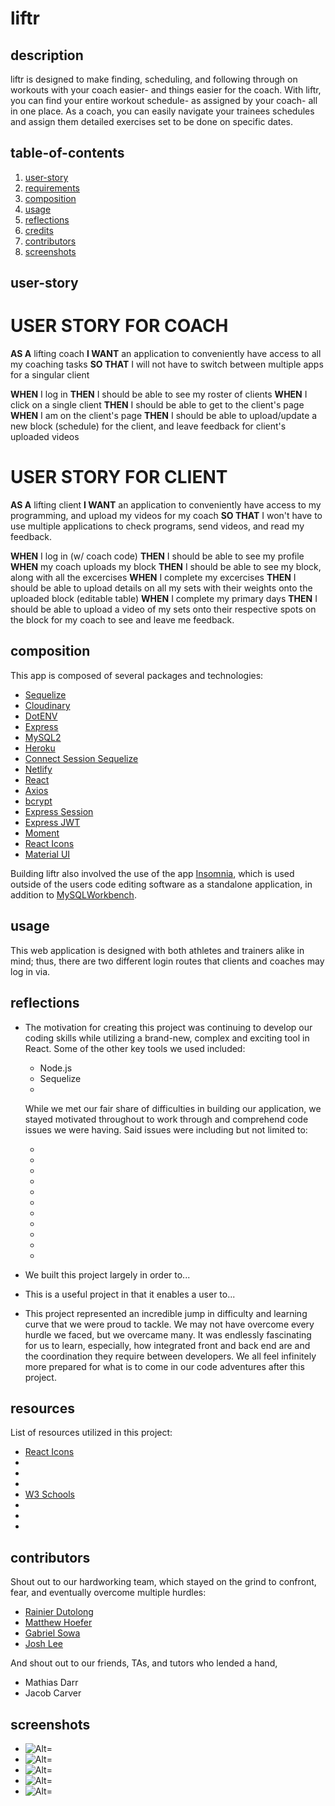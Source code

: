 # liftr

## description

liftr is designed to make finding, scheduling, and following through on workouts with your coach easier- and things easier for the coach. With liftr, you can find your entire workout schedule- as assigned by your coach- all in one place. As a coach, you can easily navigate your trainees schedules and assign them detailed exercises set to be done on specific dates.

## table-of-contents

1. [user-story](#user-story)
2. [requirements](#requirements)
3. [composition](#composition)
4. [usage](#usage)
5. [reflections](#reflections)
6. [credits](#credits)
7. [contributors](#contributors)
8. [screenshots](#screenshots)

## user-story

# USER STORY FOR COACH

**AS A** lifting coach
**I WANT** an application to conveniently have access to all my coaching tasks
**SO THAT** I will not have to switch between multiple apps for a singular client

**WHEN** I log in
**THEN** I should be able to see my roster of clients
**WHEN** I click on a single client
**THEN** I should be able to get to the client's page
**WHEN** I am on the client's page
**THEN** I should be able to upload/update a new block (schedule) for the client, and leave feedback for client's uploaded videos

# USER STORY FOR CLIENT

**AS A** lifting client
**I WANT** an application to conveniently have access to my programming, and upload my videos for my coach
**SO THAT** I won't have to use multiple applications to check programs, send videos, and read my feedback.

**WHEN** I log in (w/ coach code)
**THEN** I should be able to see my profile
**WHEN** my coach uploads my block
**THEN** I should be able to see my block, along with all the excercises
**WHEN** I complete my excercises
**THEN** I should be able to upload details on all my sets with their weights onto the uploaded block (editable table)
**WHEN** I complete my primary days
**THEN** I should be able to upload a video of my sets onto their respective spots on the block for my coach to see and leave me feedback.

## composition

This app is composed of several packages and technologies:

-   [Sequelize](https://sequelize.org/)
-   [Cloudinary](https://cloudinary.com/)
-   [DotENV](https://www.npmjs.com/package/dotenv)
-   [Express](https://www.npmjs.com/package/express)
-   [MySQL2](https://www.npmjs.com/package/mysql2)
-   [Heroku](https://heroku.com/)
-   [Connect Session Sequelize](https://www.npmjs.com/package/connect-session-sequelize)
-   [Netlify](https://www.netlify.com/?utm_source=google&utm_medium=paid_search&utm_campaign=12755510784&adgroup=118788138897&utm_term=netlify&utm_content=aud-1291860397602:kwd-371509120223&creative=514583565825&device=c&matchtype=e&location=9033326)
-   [React](https://reactjs.org/)
-   [Axios](https://axios-http.com/docs/intro)
-   [bcrypt](https://www.npmjs.com/package/bcrypt)
-   [Express Session](https://www.npmjs.com/package/express-session)
-   [Express JWT](https://www.npmjs.com/package/express-jwt)
-   [Moment](https://momentjs.com/)
-   [React Icons](https://react-icons.github.io/react-icons/)
-   [Material UI](https://mui.com/)

Building liftr also involved the use of the app [Insomnia](https://insomnia.rest/), which is used outside of the users code editing software as a standalone application, in addition to [MySQLWorkbench](https://www.mysql.com/products/workbench/).

## usage

This web application is designed with both athletes and trainers alike in mind; thus, there are two different login routes that clients and coaches may log in via.

## reflections

-   The motivation for creating this project was continuing to develop our coding skills while utilizing a brand-new, complex and exciting tool in React. Some of the other key tools we used included:

    -   Node.js
    -   Sequelize
    -

    While we met our fair share of difficulties in building our application, we stayed motivated throughout to work through and comprehend code issues we were having. Said issues were including but not limited to:

    -
    -
    -
    -
    -
    -
    -
    -
    -
    -
    -

-   We built this project largely in order to...
-   This is a useful project in that it enables a user to...
-   This project represented an incredible jump in difficulty and learning curve that we were proud to tackle. We may not have overcome every hurdle we faced, but we overcame many. It was endlessly fascinating for us to learn, especially, how integrated front and back end are and the coordination they require between developers. We all feel infinitely more prepared for what is to come in our code adventures after this project.

## resources

List of resources utilized in this project:

-   [React Icons](https://react-icons.github.io/react-icons/)
-
-
-
-   [W3 Schools](https://www.w3schools.com/)
-
-
-

## contributors

Shout out to our hardworking team, which stayed on the grind to confront, fear, and eventually overcome multiple hurdles:

-   [Rainier Dutolong]()
-   [Matthew Hoefer]()
-   [Gabriel Sowa]()
-   [Josh Lee]()

And shout out to our friends, TAs, and tutors who lended a hand,

-   Mathias Darr
-   Jacob Carver

## screenshots

-   ![Alt= ](./screenshots/screenshot1.jpg)
-   ![Alt= ](./screenshots/screenshot2.jpg)
-   ![Alt= ](./screenshots/screenshot3.jpg)
-   ![Alt= ](./screenshots/screenshot4.jpg)
-   ![Alt= ](./screenshots/screenshot5.jpg)
